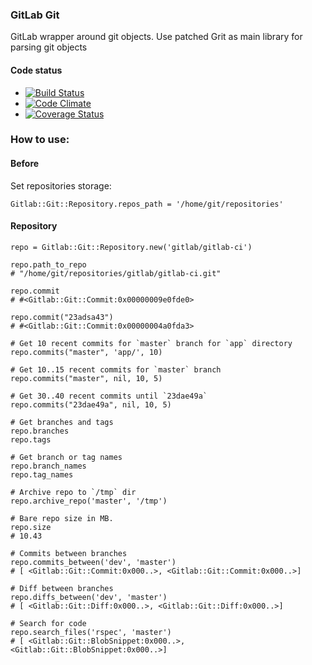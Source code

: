 ### GitLab Git

GitLab wrapper around git objects. Use patched Grit as main library for parsing git objects

#### Code status

* [![Build Status](https://travis-ci.org/gitlabhq/gitlab_git.png?branch=master)](https://travis-ci.org/gitlabhq/gitlab_git)
* [![Code Climate](https://codeclimate.com/github/gitlabhq/gitlab_git.png)](https://codeclimate.com/github/gitlabhq/gitlab_git)
* [![Coverage Status](https://coveralls.io/repos/gitlabhq/gitlab_git/badge.png?branch=master)](https://coveralls.io/r/gitlabhq/gitlab_git)


### How to use: 

#### Before

Set repositories storage:

    Gitlab::Git::Repository.repos_path = '/home/git/repositories'

#### Repository

    repo = Gitlab::Git::Repository.new('gitlab/gitlab-ci')

    repo.path_to_repo
    # "/home/git/repositories/gitlab/gitlab-ci.git"

    repo.commit
    # #<Gitlab::Git::Commit:0x00000009e0fde0>

    repo.commit("23adsa43")
    # #<Gitlab::Git::Commit:0x00000004a0fda3>

    # Get 10 recent commits for `master` branch for `app` directory
    repo.commits("master", 'app/', 10)

    # Get 10..15 recent commits for `master` branch
    repo.commits("master", nil, 10, 5)

    # Get 30..40 recent commits until `23dae49a`
    repo.commits("23dae49a", nil, 10, 5)

    # Get branches and tags
    repo.branches
    repo.tags

    # Get branch or tag names
    repo.branch_names
    repo.tag_names

    # Archive repo to `/tmp` dir
    repo.archive_repo('master', '/tmp')

    # Bare repo size in MB.
    repo.size
    # 10.43
    
    # Commits between branches
    repo.commits_between('dev', 'master')
    # [ <Gitlab::Git::Commit:0x000..>, <Gitlab::Git::Commit:0x000..>]
    
    # Diff between branches
    repo.diffs_between('dev', 'master')
    # [ <Gitlab::Git::Diff:0x000..>, <Gitlab::Git::Diff:0x000..>]

    # Search for code
    repo.search_files('rspec', 'master')
    # [ <Gitlab::Git::BlobSnippet:0x000..>, <Gitlab::Git::BlobSnippet:0x000..>]
   
